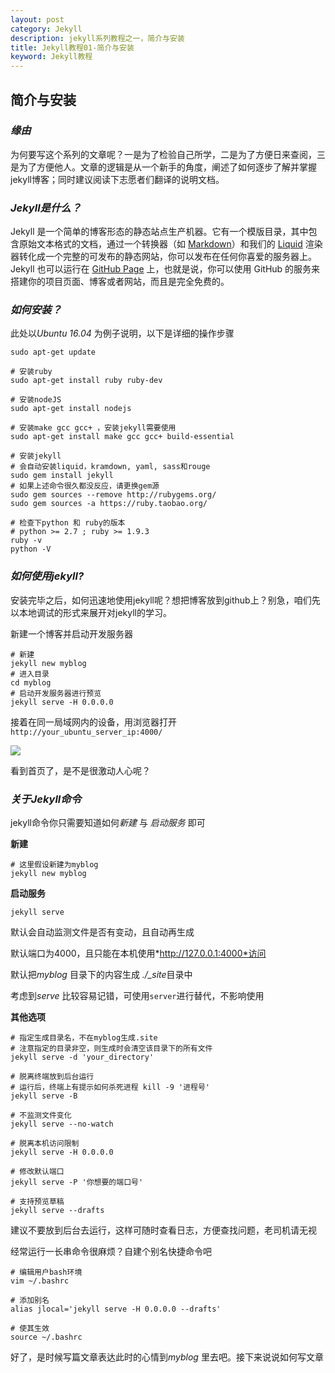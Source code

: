 ```yaml
---
layout: post
category: Jekyll
description: jekyll系列教程之一，简介与安装
title: Jekyll教程01-简介与安装
keyword: Jekyll教程
---
```


## 简介与安装

### *缘由*

为何要写这个系列的文章呢？一是为了检验自己所学，二是为了方便日来查阅，三是为了方便他人。文章的逻辑是从一个新手的角度，阐述了如何逐步了解并掌握jekyll博客；同时建议阅读下志愿者们翻译的说明文档。

<!-- more -->

### *Jekyll是什么？*

Jekyll 是一个简单的博客形态的静态站点生产机器。它有一个模版目录，其中包含原始文本格式的文档，通过一个转换器（如 [Markdown](http://daringfireball.net/projects/markdown/)）和我们的 [Liquid](https://github.com/Shopify/liquid/wiki) 渲染器转化成一个完整的可发布的静态网站，你可以发布在任何你喜爱的服务器上。Jekyll 也可以运行在 [GitHub Page](http://pages.github.com/) 上，也就是说，你可以使用 GitHub 的服务来搭建你的项目页面、博客或者网站，而且是完全免费的。

### *如何安装？*

此处以*Ubuntu 16.04* 为例子说明，以下是详细的操作步骤

```shell
sudo apt-get update

# 安装ruby
sudo apt-get install ruby ruby-dev

# 安装nodeJS
sudo apt-get install nodejs

# 安装make gcc gcc+ ，安装jekyll需要使用
sudo apt-get install make gcc gcc+ build-essential

# 安装jekyll
# 会自动安装liquid，kramdown, yaml, sass和rouge
sudo gem install jekyll
# 如果上述命令很久都没反应，请更换gem源
sudo gem sources --remove http://rubygems.org/
sudo gem sources -a https://ruby.taobao.org/

# 检查下python 和 ruby的版本
# python >= 2.7 ; ruby >= 1.9.3
ruby -v
python -V
```

### *如何使用jekyll?*

安装完毕之后，如何迅速地使用jekyll呢？想把博客放到github上？别急，咱们先以本地调试的形式来展开对jekyll的学习。

新建一个博客并启动开发服务器

```shell
# 新建
jekyll new myblog
# 进入目录
cd myblog
# 启动开发服务器进行预览
jekyll serve -H 0.0.0.0
```

接着在同一局域网内的设备，用浏览器打开`http://your_ubuntu_server_ip:4000/`

<img src="/res/img/in_posts/jekyll-01-blog_index.png" />

看到首页了，是不是很激动人心呢？

### *关于Jekyll命令*

jekyll命令你只需要知道如何*新建* 与 *启动服务* 即可

**新建**

```shell
# 这里假设新建为myblog
jekyll new myblog 
```

**启动服务**

```shell
jekyll serve
```

默认会自动监测文件是否有变动，且自动再生成

默认端口为4000，且只能在本机使用*http://127.0.0.1:4000*访问

默认把*myblog* 目录下的内容生成 *./_site*目录中

考虑到*serve* 比较容易记错，可使用`server`进行替代，不影响使用

**其他选项**

```shell
# 指定生成目录名，不在myblog生成.site
# 注意指定的目录非空，则生成时会清空该目录下的所有文件
jekyll serve -d 'your_directory' 

# 脱离终端放到后台运行
# 运行后，终端上有提示如何杀死进程 kill -9 '进程号'
jekyll serve -B

# 不监测文件变化
jekyll serve --no-watch

# 脱离本机访问限制
jekyll serve -H 0.0.0.0

# 修改默认端口
jekyll serve -P '你想要的端口号'

# 支持预览草稿
jekyll serve --drafts
```

建议不要放到后台去运行，这样可随时查看日志，方便查找问题，老司机请无视

经常运行一长串命令很麻烦？自建个别名快捷命令吧

```shell
# 编辑用户bash环境
vim ~/.bashrc

# 添加别名
alias jlocal='jekyll serve -H 0.0.0.0 --drafts'

# 使其生效
source ~/.bashrc
```



好了，是时候写篇文章表达此时的心情到*myblog* 里去吧。接下来说说如何写文章
